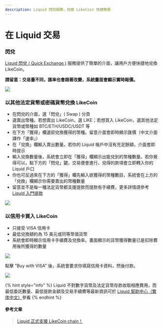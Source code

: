```yaml
---
description: Liquid 閃兌服務，兌換 LikeCoin 快捷簡便
---
```


# 在 Liquid 交易

### 閃兌

[Liquid 閃兌 \( Quick Exchange \)](https://app.liquid.com/quick-exchange) 服務提供了簡單的介面，讓用戶方便快捷地兌換 LikeCoin。

**請留意：交易量不同，匯率也會跟著改變，系統畫面會顯示實時報價。**

![](../../.gitbook/assets/quick-exchange-1%20%281%29.png)

### 以其他法定貨幣或密碼貨幣兌換 LikeCoin

* 在閃兌的介面，選「閃兌」\( Swap \) 分頁
* 選賣出幣種。若想賣出 LikeCoin，選 LIKE；若想買入 LikeCoin，選其他法定貨幣或幣種如 BTC/ETH/USDC/USDT 等
* 在下方「獲得」欄選卻兌換獲得的幣種。留意介面會即時顯示匯價（中文介面譯作「速率」）
* 在「兌換」欄輸入賣出數量。若你的 Liquid 帳戶中沒有充足餘額，介面會即時提示
* 輸入兌換數量後，系統會立即在「獲得」欄顯示出能兌到的幣種數量。若你覺得可以，點下方的「閃兌」鍵，交易便會進行，兌得的款項會立即轉入你的 Liquid 戶口
* 你也可反過來在下方的「獲得」欄先輸入欲獲得的幣種數目，系統會在上方的「兌換」欄顯示你需要賣出的幣種數量
* 留意並不是每一種法定貨幣都支援提款而提款有手續費，更多詳情請參考 [Liquid 入門提款](https://help.liquid.com/zh-TW/collections/1110080-%E6%82%A8%E7%9A%84liquid-account%E5%85%A5%E9%96%80#%E6%8F%90%E6%AC%BE)

![](../../.gitbook/assets/quick-exchange-2%20%281%29.png)

### 以信用卡買入 LikeCoin

* 只接受 VISA 信用卡
* 最低兌換額約為 15 美元或同等幣值貨幣
* 系統會即時顯示信用卡手續費及兌換率。畫面顯示的貨幣獲得數量已是扣除費用後所獲得的數量

![](../../.gitbook/assets/quick-exchange-3%20%281%29.png)

點擊 "Buy with VISA" 後，系統會要求你填寫信用卡資料，然後付款。

![](../../.gitbook/assets/quick-exchange-4%20%281%29.png)

{% hint style="info" %}
Liquid 不對數字貨幣及法定貨幣存款收取相應費用，而最低委託數量、最低提款金額及交易手續費等最新資訊可於 [Liquid 幫助中心（繁体中文）](https://help.liquid.com/en/collections/1490333-liquid-%E5%B9%AB%E5%8A%A9%E4%B8%AD%E5%BF%83-%E7%B9%81%E4%BD%93%E4%B8%AD%E6%96%87)參看
{% endhint %}

#### 參考文章

> [Liquid 正式支援 LikeCoin chain！](https://matters.news/@likecoin/liquid-%E6%AD%A3%E5%BC%8F%E6%94%AF%E6%8F%B4-like-coin-chain-bafyreiavjar7b7ao7qxjb7b3szr4xl7tyxity4ddm7dwobnv63rwmjfdiq)

